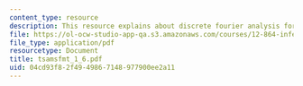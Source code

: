 ```yaml
---
content_type: resource
description: This resource explains about discrete fourier analysis for a problem.
file: https://ol-ocw-studio-app-qa.s3.amazonaws.com/courses/12-864-inference-from-data-and-models-spring-2005/04cd93f82f4949867148977900ee2a11_tsamsfmt_1_6.pdf
file_type: application/pdf
resourcetype: Document
title: tsamsfmt_1_6.pdf
uid: 04cd93f8-2f49-4986-7148-977900ee2a11
---
```

